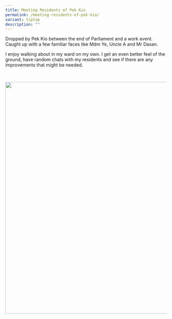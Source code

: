 ```yaml
---
title: Meeting Residents of Pek Kio
permalink: /meeting-residents-of-pek-kio/
variant: tiptap
description: ""
---
```

<p>Dropped by Pek Kio between the end of Parliament and a work event. Caught
up with a few familiar faces like Mdm Ye, Uncle A and Mr Dasan.</p>
<p>I enjoy walking about in my ward on my own. I get an even better feel
of the ground, have random chats with my residents and see if there are
any improvements that might be needed.</p>
<p>
<br>
</p>
<div class="isomer-image-wrapper">
<img style="width: 725px; color: rgb(0, 0, 0); font-family: system-ui, -apple-system, &quot;system-ui&quot;, &quot;Segoe UI&quot;, Roboto, Oxygen, Ubuntu, Cantarell, &quot;Open Sans&quot;, &quot;Helvetica Neue&quot;, sans-serif; font-size: medium; font-style: normal; font-variant-ligatures: normal; font-variant-caps: normal; font-weight: 400; letter-spacing: normal; orphans: 2; text-align: start; text-indent: 0px; text-transform: none; widows: 2; word-spacing: 0px; -webkit-text-stroke-width: 0px; white-space: normal; text-decoration-thickness: initial; text-decoration-style: initial; text-decoration-color: initial;" height="auto" width="100%" src="https://moca.sgp1.cdn.digitaloceanspaces.com/Our%20People/637b57c234a46f1fce31b8df_314656301_533432231935874_8727011480665907124_n.webp">
</div>
<p></p>